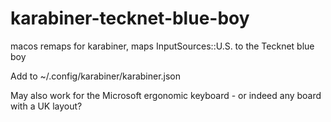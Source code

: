 # karabiner-tecknet-blue-boy
macos remaps for karabiner, maps InputSources::U.S. to the Tecknet blue boy


Add to ~/.config/karabiner/karabiner.json

May also work for the Microsoft ergonomic keyboard - or indeed any board with a UK layout?
